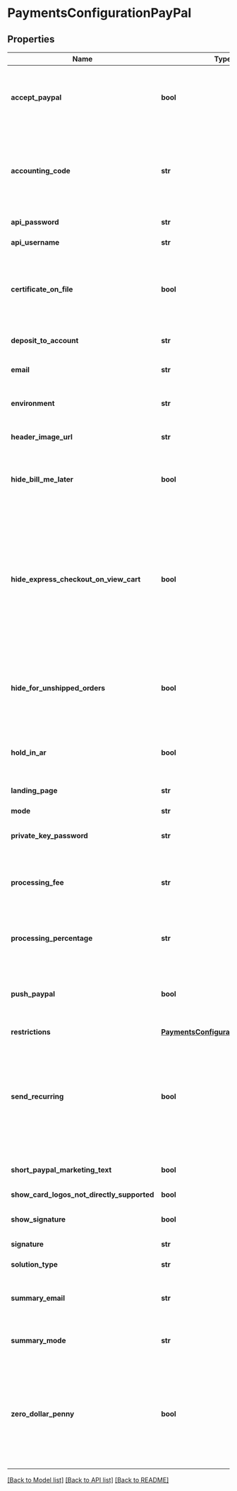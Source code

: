 # PaymentsConfigurationPayPal

## Properties
Name | Type | Description | Notes
------------ | ------------- | ------------- | -------------
**accept_paypal** | **bool** | Master flag that determine if PayPal is an active payment for this account | [optional] 
**accounting_code** | **str** | Optional accounting code that is set to Quickbooks when an order uses this payment method. | [optional] 
**api_password** | **str** | PayPal API password | [optional] 
**api_username** | **str** | PayPal API username | [optional] 
**certificate_on_file** | **bool** | (Legacy) true if there is a PayPal certificate already on file. Used to manage the internal UI | [optional] 
**deposit_to_account** | **str** | The account to deposit funds | [optional] 
**email** | **str** | The main PayPal email address | [optional] 
**environment** | **str** | PayPal configuration, live or sandbox | [optional] 
**header_image_url** | **str** | The URL for the PayPal header | [optional] 
**hide_bill_me_later** | **bool** | True if the Bill Me Later button should be hidden during checkout | [optional] 
**hide_express_checkout_on_view_cart** | **bool** | True if the PayPal express checkout button should be hidden on the view cart page.  This will force the customer to enter address information before being able to checkout with PayPal | [optional] 
**hide_for_unshipped_orders** | **bool** | True if PayPal should be hidden for orders with no shippable product, such as digital orders | [optional] 
**hold_in_ar** | **bool** | If true, PayPal orders are held in Accounts Receivable for review | [optional] 
**landing_page** | **str** | PayPal landing page | [optional] 
**mode** | **str** | The PayPal mode | [optional] 
**private_key_password** | **str** | PayPal API private key password | [optional] 
**processing_fee** | **str** | Optional additional fee to charge if PayPal is used.  It is rare for this to be used. | [optional] 
**processing_percentage** | **str** | The processing percentage charged by PayPal | [optional] 
**push_paypal** | **bool** | True if the internal UI should recommend opening a PayPal account | [optional] 
**restrictions** | [**PaymentsConfigurationRestrictions**](PaymentsConfigurationRestrictions.md) |  | [optional] 
**send_recurring** | **bool** | True if UltraCart should send recurring orders to PayPal.  There are restrictions to what PayPal will accept for recurring orders.  Be careful. | [optional] 
**short_paypal_marketing_text** | **bool** | Short marketing text | [optional] 
**show_card_logos_not_directly_supported** | **bool** | internal ui flag | [optional] 
**show_signature** | **bool** | Internal flag used to manage UI | [optional] 
**signature** | **str** | PayPal signature | [optional] 
**solution_type** | **str** | PayPal solution type | [optional] 
**summary_email** | **str** | The email where PayPal summaries should be sent | [optional] 
**summary_mode** | **str** | Description of what mode PayPal is operating | [optional] 
**zero_dollar_penny** | **bool** | Send free items to PayPal as one cent items and subtract this penny from shipping.  PayPal does not allow the sale of free items. | [optional] 

[[Back to Model list]](../README.md#documentation-for-models) [[Back to API list]](../README.md#documentation-for-api-endpoints) [[Back to README]](../README.md)


